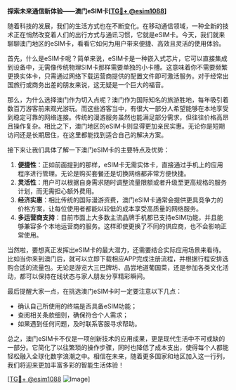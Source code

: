 **探索未来通信新体验——澳门eSIM卡[[TG💪+ @esim1088](https://t.me/s/esim1088)]**

随着科技的发展，我们的生活方式也在不断变化。在移动通信领域，一种全新的技术正在悄然改变着人们的出行方式与通讯习惯，它就是eSIM卡。今天，我们就来聊聊澳门地区的eSIM卡，看看它如何为用户带来便捷、高效且灵活的使用体验。

首先，什么是eSIM卡呢？简单来说，eSIM卡是一种嵌入式芯片，它可以直接集成到设备中，无需像传统物理SIM卡那样需要单独的小卡槽。这意味着你不需要频繁更换实体卡，只需通过网络下载运营商提供的配置文件即可激活服务。对于经常出国旅行或商务出差的朋友来说，这无疑是一个巨大的福音。

那么，为什么选择澳门作为切入点呢？澳门作为国际知名的旅游胜地，每年吸引着数百万游客前来观光游玩。而这些游客当中，有很大一部分人希望能够在本地享受到稳定可靠的网络连接。传统的漫游服务虽然也能满足部分需求，但往往价格高昂且操作复杂。相比之下，澳门地区的eSIM卡则显得更加亲民实惠。无论你是短期访问还是长期居住，在这里都能找到适合自己的解决方案。

接下来让我们具体了解一下澳门eSIM卡的主要特点及优势：

1. **便捷性**：正如前面提到的那样，eSIM卡无需实体卡，直接通过手机上的应用程序进行管理。无论是购买套餐还是切换网络都非常方便快捷。
2. **灵活性**：用户可以根据自身需求随时调整流量限额或者升级至更高规格的服务计划，而无需担心额外费用。
3. **经济实惠**：相比传统的国际漫游资费，澳门eSIM卡通常会提供更具竞争力的价格方案，让每位使用者都能以较低的成本享受高质量的网络服务。
4. **多运营商支持**：目前市面上大多数主流品牌手机都已支持eSIM功能，并且能够兼容多个本地运营商的服务。这样即使更换了不同的供应商，也不会影响正常使用。

当然啦，要想真正发挥出eSIM卡的最大潜力，还需要结合实际应用场景来看待。比如当你来到澳门后，就可以立即下载相应APP完成注册流程，并根据行程安排选购合适的流量包。无论是游览大三巴牌坊、品尝地道葡国菜，还是参加各类文化活动，都可以保持在线状态与家人朋友分享精彩瞬间。

最后提醒大家一点，在挑选澳门eSIM卡时一定要注意以下几点：
- 确认自己所使用的终端是否具备eSIM功能；
- 查阅相关条款细则，确保符合个人需求；
- 如果遇到任何问题，及时联系客服寻求帮助。

总之，澳门eSIM卡不仅是一项创新技术的应用成果，更是现代生活中不可或缺的一部分。它简化了以往繁琐的操作步骤，同时也降低了成本支出，使得每个人都能轻松融入全球化数字浪潮之中。相信在未来，随着更多国家和地区加入这一行列，我们将迎来更加丰富多彩的智能生活体验！

[[TG💪+ @esim1088](https://t.me/s/esim1088) ![Image](https://i.postimg.cc/4NQfJmqS/Snipaste-2025-05-13-00-14-12.png)]
